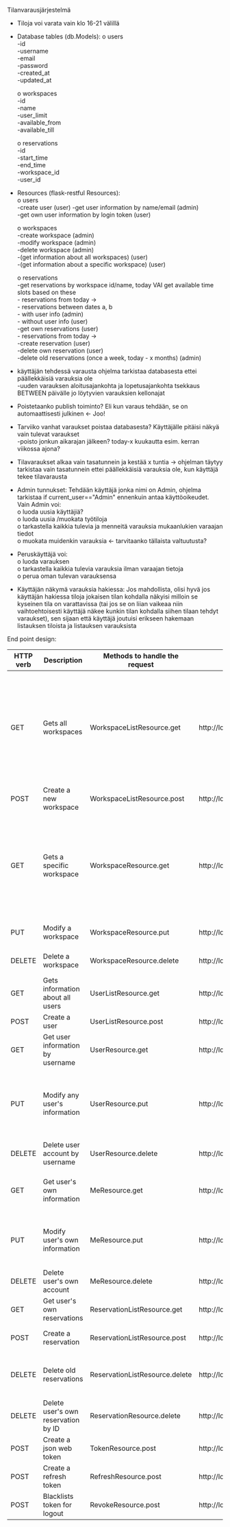 Tilanvarausjärjestelmä

-	Tiloja voi varata vain klo 16-21 välillä

-	Database tables (db.Models):
    o   users  
        -id  
        -username  
        -email  
        -password  
        -created_at  
        -updated_at  
        
    o	workspaces  
        -id  
        -name  
        -user_limit  
        -available_from  
        -available_till  
        
    o	reservations  
        -id  
        -start_time  
        -end_time  
        -workspace_id  
        -user_id  

-   Resources (flask-restful Resources):  
    o   users  
        -create user (user) 
        -get user information by name/email (admin)  
        -get own user information by login token (user)  

    o   workspaces  
        -create workspace (admin)  
        -modify workspace (admin)  
        -delete workspace (admin)  
        -(get information about all workspaces) (user)  
        -(get information about a specific workspace) (user)  

    o   reservations  
        -get reservations by workspace id/name, today VAI get available time slots based on these  
            - reservations from today ->  
            - reservations between dates a, b  
            - with user info (admin)  
            - without user info (user)  
        -get own reservations (user)  
            - reservations from today ->  
        -create reservation (user)  
        -delete own reservation (user)  
        -delete old reservations (once a week, today - x months) (admin)  



-	käyttäjän tehdessä varausta ohjelma tarkistaa databasesta ettei päällekkäisiä varauksia ole  
        -uuden varauksen aloitusajankohta ja lopetusajankohta tsekkaus BETWEEN päivälle jo löytyvien varauksien kellonajat

-	Poistetaanko publish toiminto? Eli kun varaus tehdään, se on automaattisesti julkinen <- Joo!  

-	Tarviiko vanhat varaukset poistaa databasesta? Käyttäjälle pitäisi näkyä vain tulevat varaukset  
        -poisto jonkun aikarajan jälkeen? today-x kuukautta esim. kerran viikossa ajona?

-	Tilavaraukset alkaa vain tasatunnein ja kestää x tuntia -> ohjelman täytyy tarkistaa vain tasatunnein ettei päällekkäisiä varauksia ole, kun käyttäjä tekee tilavarausta 

- Admin tunnukset: Tehdään käyttäjä jonka nimi on Admin, ohjelma tarkistaa if current_user=="Admin" ennenkuin antaa käyttöoikeudet. Vain Admin voi:  
    o   luoda uusia käyttäjiä?  
    o   luoda uusia /muokata työtiloja  
    o   tarkastella kaikkia tulevia ja menneitä varauksia mukaanlukien varaajan tiedot  
    o   muokata muidenkin varauksia <- tarvitaanko tällaista valtuutusta?  

- Peruskäyttäjä voi:  
    o   luoda varauksen  
    o   tarkastella kaikkia tulevia varauksia ilman varaajan tietoja  
    o   perua oman tulevan varauksensa  

- Käyttäjän näkymä varauksia hakiessa: Jos mahdollista, olisi hyvä jos käyttäjän hakiessa tiloja jokaisen tilan kohdalla näkyisi milloin se kyseinen tila on varattavissa (tai jos se on liian vaikeaa niin vaihtoehtoisesti käyttäjä näkee kunkin tilan kohdalla siihen tilaan tehdyt varaukset), sen sijaan että käyttäjä joutuisi erikseen hakemaan listauksen tiloista ja listauksen varauksista


End point design:

| HTTP verb |                Description                 |   Methods to handle the request   |                          URL                           |                          Comments                     | Done |
|-|-|-|-|-|-|
| GET | Gets all workspaces | WorkspaceListResource.get | http://localhost:5000/workspaces | Workspaces include information about reservations, accessible without logging in. Admin also sees the users who made the reservations. |  |
| POST | Create a new workspace | WorkspaceListResource.post | http://localhost:5000/workspaces | Only accessible by Admin |  |
| GET | Gets a specific workspace | WorkspaceResource.get | http://localhost:5000/workspaces/<string:workspace_name> | Includes reservation info, accessible without logging in. Admin also sees info about the user who made the reservation. |  |
| PUT | Modify a workspace | WorkspaceResource.put | http://localhost:5000/workspaces/<string:workspace_name> | Only accessible by Admin |  |
| DELETE | Delete a workspace | WorkspaceResource.delete | http://localhost:5000/workspaces/<string:workspace_name> | Only accessible by Admin |  |
| GET | Gets information about all users | UserListResource.get | http://localhost:5000/users | Only accessible by Admin |  |
| POST | Create a user | UserListResource.post | http://localhost:5000/users | Anyone can create a user |  |
| GET | Get user information by username | UserResource.get | http://localhost:5000/users/<string:username> | Only accessible by Admin |  |
| PUT | Modify any user's information | UserResource.put | http://localhost:5000/users/<string:username> | Only accessible by Admin; Admin can change any user's email, name or password |  |
| DELETE | Delete user account by username | UserResource.delete | http://localhost:5000/users/<string:username> | Only accessible by Admin |  |
| GET | Get user's own information | MeResource.get | http://localhost:5000/me | Gets user's own username, email, future reservations |  |
| PUT | Modify user's own information | MeResource.put | http://localhost:5000/me | User can modify their own username, email or password |  |
| DELETE | Delete user's own account | MeResource.delete | http://localhost:5000/me | Delete user's own account |  |
| GET | Get user's own reservations | ReservationListResource.get | http://localhost:5000/reservations | Displays user's own reservations |  |
| POST | Create a reservation | ReservationListResource.post | http://localhost:5000/reservations | Only for logged in users |  |
| DELETE | Delete old reservations | ReservationListResource.delete | http://localhost:5000/reservations | Automatically deletes old reservations once a week (optional) |  |
| DELETE | Delete user's own reservation by ID | ReservationResource.delete | http://localhost:5000/reservations/<int:reservation_id> | User can delete their own reservation |  |
| POST | Create a json web token | TokenResource.post | http://localhost:5000/token |  | X |
| POST | Create a refresh token | RefreshResource.post | http://localhost:5000/refresh |  | X |
| POST | Blacklists token for logout | RevokeResource.post | http://localhost:5000/revoke |  | X |